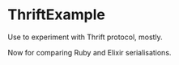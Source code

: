 # ThriftExample

Use to experiment with Thrift protocol, mostly.

Now for comparing Ruby and Elixir serialisations.
